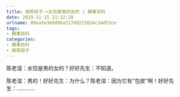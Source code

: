 ```yaml
---
title: 搞笑段子->水饺是男的女的 | 糗事百科
date: 2019-11-15 21:32:28
urlname: 09eafe30dd9ba317d9215824c14d53ce
tags: 
- 糗事百科
categories:
- 糗事百科
- 搞笑段子
---
```

陈老湿：水饺是男的女的？好好先生：不知道。

陈老湿：男的！好好先生：为什么？陈老湿：因为它有"包皮"啊！好好先生：…………


